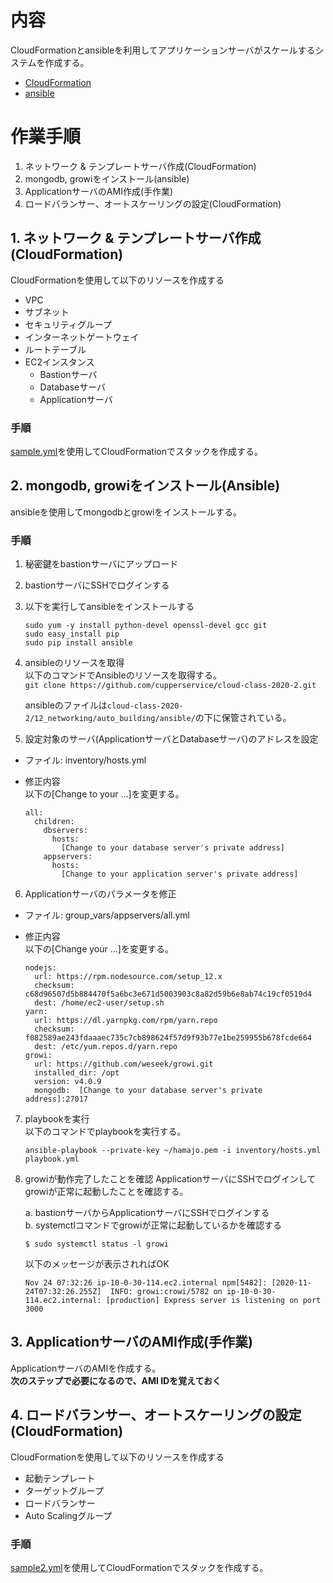# 内容
CloudFormationとansibleを利用してアプリケーションサーバがスケールするシステムを作成する。
* [CloudFormation](https://docs.aws.amazon.com/ja_jp/AWSCloudFormation/latest/UserGuide/Welcome.html)
* [ansible](https://docs.ansible.com/ansible/latest/index.html)

# 作業手順
1. ネットワーク & テンプレートサーバ作成(CloudFormation)
2. mongodb, growiをインストール(ansible)
3. ApplicationサーバのAMI作成(手作業)
4. ロードバランサー、オートスケーリングの設定(CloudFormation)

## 1. ネットワーク & テンプレートサーバ作成(CloudFormation)
CloudFormationを使用して以下のリソースを作成する
* VPC
* サブネット
* セキュリティグループ
* インターネットゲートウェイ
* ルートテーブル
* EC2インスタンス
  * Bastionサーバ
  * Databaseサーバ
  * Applicationサーバ

### 手順
[sample.yml](./cloudformation/templates/sample.yml)を使用してCloudFormationでスタックを作成する。

## 2. mongodb, growiをインストール(Ansible)
ansibleを使用してmongodbとgrowiをインストールする。

### 手順
1. 秘密鍵をbastionサーバにアップロード

2. bastionサーバにSSHでログインする

3. 以下を実行してansibleをインストールする
    ```
    sudo yum -y install python-devel openssl-devel gcc git
    sudo easy_install pip
    sudo pip install ansible
    ```

4. ansibleのリソースを取得  
  以下のコマンドでAnsibleのリソースを取得する。  
  `git clone https://github.com/cupperservice/cloud-class-2020-2.git`

   ansibleのファイルは`cloud-class-2020-2/12_networking/auto_building/ansible/`の下に保管されている。  

5. 設定対象のサーバ(ApplicationサーバとDatabaseサーバ)のアドレスを設定

* ファイル: inventory/hosts.yml
* 修正内容  
  以下の[Change to your ...]を変更する。  

  ```
  all:
    children:
      dbservers:
        hosts:
          [Change to your database server's private address]
      appservers:
        hosts:
          [Change to your application server's private address]
  ```

6. Applicationサーバのパラメータを修正

* ファイル: group_vars/appservers/all.yml
* 修正内容  
  以下の[Change your ...]を変更する。

  ```
  nodejs:
    url: https://rpm.nodesource.com/setup_12.x 
    checksum: c68d96507d5b884470f5a6bc3e671d5003903c8a82d59b6e8ab74c19cf0519d4
    dest: /home/ec2-user/setup.sh
  yarn:
    url: https://dl.yarnpkg.com/rpm/yarn.repo
    checksum: f082589ae243fdaaaec735c7cb898624f57d9f93b77e1be259955b678fcde664
    dest: /etc/yum.repos.d/yarn.repo
  growi:
    url: https://github.com/weseek/growi.git
    installed_dir: /opt
    version: v4.0.9
    mongodb:  [Change to your database server's private address]:27017
  ```

7. playbookを実行  
  以下のコマンドでplaybookを実行する。  
  
    `ansible-playbook --private-key ~/hamajo.pem -i inventory/hosts.yml playbook.yml`

8. growiが動作完了したことを確認
ApplicationサーバにSSHでログインしてgrowiが正常に起動したことを確認する。

    a. bastionサーバからApplicationサーバにSSHでログインする  
    b. systemctlコマンドでgrowiが正常に起動しているかを確認する
    ```
    $ sudo systemctl status -l growi
    ```

    以下のメッセージが表示されればOK
    ```
    Nov 24 07:32:26 ip-10-0-30-114.ec2.internal npm[5482]: [2020-11-24T07:32:26.255Z]  INFO: growi:crowi/5782 on ip-10-0-30-114.ec2.internal: [production] Express server is listening on port 3000
    ```


## 3. ApplicationサーバのAMI作成(手作業)
ApplicationサーバのAMIを作成する。  
**次のステップで必要になるので、AMI IDを覚えておく**

## 4. ロードバランサー、オートスケーリングの設定(CloudFormation)
CloudFormationを使用して以下のリソースを作成する
* 起動テンプレート
* ターゲットグループ
* ロードバランサー
* Auto Scalingグループ

### 手順
[sample2.yml](./cloudformation/templates/sample2.yml)を使用してCloudFormationでスタックを作成する。

